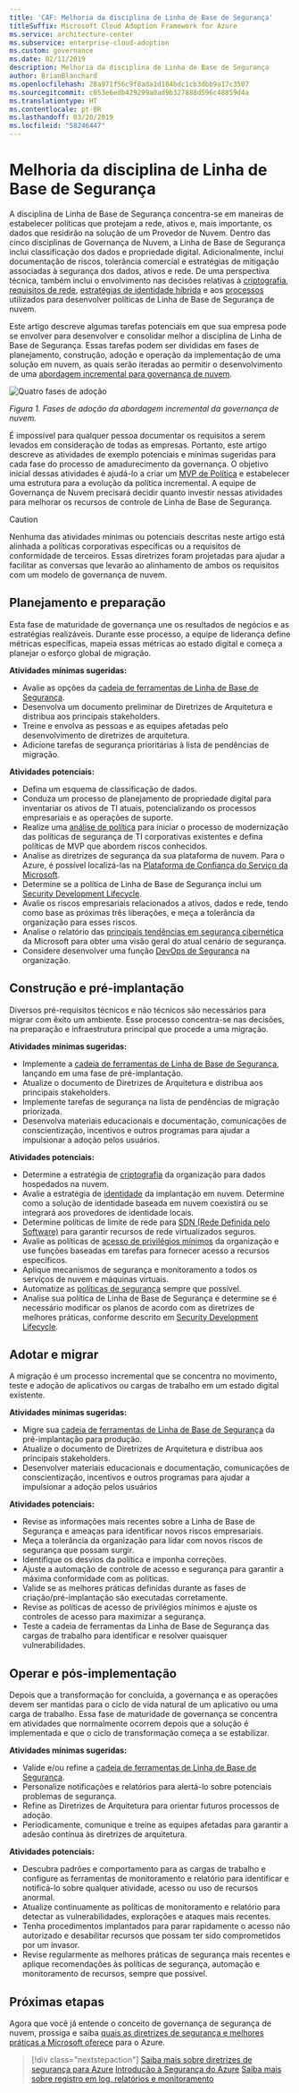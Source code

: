 ```yaml
---
title: 'CAF: Melhoria da disciplina de Linha de Base de Segurança'
titleSuffix: Microsoft Cloud Adoption Framework for Azure
ms.service: architecture-center
ms.subservice: enterprise-cloud-adoption
ms.custom: governance
ms.date: 02/11/2019
description: Melhoria da disciplina de Linha de Base de Segurança
author: BrianBlanchard
ms.openlocfilehash: 28a971f56c9f8ada1d184bdc1cb3dbb9a17c3507
ms.sourcegitcommit: c053e6edb429299a0ad9b327888d596c48859d4a
ms.translationtype: HT
ms.contentlocale: pt-BR
ms.lasthandoff: 03/20/2019
ms.locfileid: "58246447"
---
```

# <a name="security-baseline-discipline-improvement"></a>Melhoria da disciplina de Linha de Base de Segurança

A disciplina de Linha de Base de Segurança concentra-se em maneiras de estabelecer políticas que protejam a rede, ativos e, mais importante, os dados que residirão na solução de um Provedor de Nuvem. Dentro das cinco disciplinas de Governança de Nuvem, a Linha de Base de Segurança inclui classificação dos dados e propriedade digital. Adicionalmente, inclui documentação de riscos, tolerância comercial e estratégias de mitigação associadas à segurança dos dados, ativos e rede. De uma perspectiva técnica, também inclui o envolvimento nas decisões relativas à [criptografia](../../decision-guides/encryption/overview.md), [requisitos de rede](../../decision-guides/software-defined-network/overview.md), [estratégias de identidade híbrida](../../decision-guides/identity/overview.md) e aos [processos](compliance-processes.md) utilizados para desenvolver políticas de Linha de Base de Segurança de nuvem.

Este artigo descreve algumas tarefas potenciais em que sua empresa pode se envolver para desenvolver e consolidar melhor a disciplina de Linha de Base de Segurança. Essas tarefas podem ser divididas em fases de planejamento, construção, adoção e operação da implementação de uma solução em nuvem, as quais serão iteradas ao permitir o desenvolvimento de uma [abordagem incremental para governança de nuvem](../journeys/overview.md#an-incremental-approach-to-cloud-governance).

![Quatro fases de adoção](../../_images/adoption-phases.png)

*Figura 1. Fases de adoção da abordagem incremental da governança de nuvem.*

É impossível para qualquer pessoa documentar os requisitos a serem levados em consideração de todas as empresas. Portanto, este artigo descreve as atividades de exemplo potenciais e mínimas sugeridas para cada fase do processo de amadurecimento da governança. O objetivo inicial dessas atividades é ajudá-lo a criar um [MVP de Política](../journeys/overview.md#an-incremental-approach-to-cloud-governance) e estabelecer uma estrutura para a evolução da política incremental. A equipe de Governança de Nuvem precisará decidir quanto investir nessas atividades para melhorar os recursos de controle de Linha de Base de Segurança.

> [!CAUTION]
> Nenhuma das atividades mínimas ou potenciais descritas neste artigo está alinhada a políticas corporativas específicas ou a requisitos de conformidade de terceiros. Essas diretrizes foram projetadas para ajudar a facilitar as conversas que levarão ao alinhamento de ambos os requisitos com um modelo de governança de nuvem.

## <a name="planning-and-readiness"></a>Planejamento e preparação

Esta fase de maturidade de governança une os resultados de negócios e as estratégias realizáveis. Durante esse processo, a equipe de liderança define métricas específicas, mapeia essas métricas ao estado digital e começa a planejar o esforço global de migração.

**Atividades mínimas sugeridas:**

- Avalie as opções da [cadeia de ferramentas de Linha de Base de Segurança](toolchain.md).
- Desenvolva um documento preliminar de Diretrizes de Arquitetura e distribua aos principais stakeholders.
- Treine e envolva as pessoas e as equipes afetadas pelo desenvolvimento de diretrizes de arquitetura.
- Adicione tarefas de segurança prioritárias à lista de pendências de migração.

**Atividades potenciais:**

- Defina um esquema de classificação de dados.
- Conduza um processo de planejamento de propriedade digital para inventariar os ativos de TI atuais, potencializando os processos empresariais e as operações de suporte.
- Realize uma [análise de política](../../governance/policy-compliance/what-is-a-cloud-policy-review.md) para iniciar o processo de modernização das políticas de segurança de TI corporativas existentes e defina políticas de MVP que abordem riscos conhecidos.
- Analise as diretrizes de segurança da sua plataforma de nuvem. Para o Azure, é possível localizá-las na [Plataforma de Confiança do Serviço da Microsoft](https://www.microsoft.com/trustcenter/stp/default.aspx).
- Determine se a política de Linha de Base de Segurança inclui um [Security Development Lifecycle](https://www.microsoft.com/securityengineering/sdl/).
- Avalie os riscos empresariais relacionados a ativos, dados e rede, tendo como base as próximas três liberações, e meça a tolerância da organização para esses riscos.
- Analise o relatório das [principais tendências em segurança cibernética](https://www.microsoft.com/security/operations/security-intelligence-report) da Microsoft para obter uma visão geral do atual cenário de segurança.
- Considere desenvolver uma função [DevOps de Segurança](https://www.microsoft.com/en-us/securityengineering/devsecops) na organização.

<!-- "en-us" location is required for the URL above. -->

## <a name="build-and-pre-deployment"></a>Construção e pré-implantação

Diversos pré-requisitos técnicos e não técnicos são necessários para migrar com êxito um ambiente. Esse processo concentra-se nas decisões, na preparação e infraestrutura principal que procede a uma migração.

**Atividades mínimas sugeridas:**

- Implemente a [cadeia de ferramentas de Linha de Base de Segurança](toolchain.md), lançando em uma fase de pré-implantação.
- Atualize o documento de Diretrizes de Arquitetura e distribua aos principais stakeholders.
- Implemente tarefas de segurança na lista de pendências de migração priorizada.
- Desenvolva materiais educacionais e documentação, comunicações de conscientização, incentivos e outros programas para ajudar a impulsionar a adoção pelos usuários.

**Atividades potenciais:**

- Determine a estratégia de [criptografia](../../decision-guides/encryption/overview.md) da organização para dados hospedados na nuvem.
- Avalie a estratégia de [identidade](../../decision-guides/identity/overview.md) da implantação em nuvem. Determine como a solução de identidade baseada em nuvem coexistirá ou se integrará aos provedores de identidade locais.
- Determine políticas de limite de rede para [SDN (Rede Definida pelo Software)](../../decision-guides/software-defined-network/overview.md) para garantir recursos de rede virtualizados seguros.
- Avalie as políticas de [acesso de privilégios mínimos](/azure/active-directory/users-groups-roles/roles-delegate-by-task) da organização e use funções baseadas em tarefas para fornecer acesso a recursos específicos.
- Aplique mecanismos de segurança e monitoramento a todos os serviços de nuvem e máquinas virtuais.
- Automatize as [políticas de segurança](../../decision-guides/policy-enforcement/overview.md) sempre que possível.
- Analise sua política de Linha de Base de Segurança e determine se é necessário modificar os planos de acordo com as diretrizes de melhores práticas, conforme descrito em [Security Development Lifecycle](https://www.microsoft.com/securityengineering/sdl/).

## <a name="adopt-and-migrate"></a>Adotar e migrar

A migração é um processo incremental que se concentra no movimento, teste e adoção de aplicativos ou cargas de trabalho em um estado digital existente.

**Atividades mínimas sugeridas:**

- Migre sua [cadeia de ferramentas de Linha de Base de Segurança](toolchain.md) da pré-implantação para produção.
- Atualize o documento de Diretrizes de Arquitetura e distribua aos principais stakeholders.
- Desenvolver materiais educacionais e documentação, comunicações de conscientização, incentivos e outros programas para ajudar a impulsionar a adoção pelos usuários

**Atividades potenciais:**

- Revise as informações mais recentes sobre a Linha de Base de Segurança e ameaças para identificar novos riscos empresariais.
- Meça a tolerância da organização para lidar com novos riscos de segurança que possam surgir.
- Identifique os desvios da política e imponha correções.
- Ajuste a automação de controle de acesso e segurança para garantir a máxima conformidade com as políticas.  
- Valide se as melhores práticas definidas durante as fases de criação/pré-implantação são executadas corretamente.
- Revise as políticas de acesso de privilégios mínimos e ajuste os controles de acesso para maximizar a segurança.
- Teste a cadeia de ferramentas da Linha de Base de Segurança das cargas de trabalho para identificar e resolver quaisquer vulnerabilidades.

## <a name="operate-and-post-implementation"></a>Operar e pós-implementação

Depois que a transformação for concluída, a governança e as operações devem ser mantidas para o ciclo de vida natural de um aplicativo ou uma carga de trabalho. Essa fase de maturidade de governança se concentra em atividades que normalmente ocorrem depois que a solução é implementada e que o ciclo de transformação começa a se estabilizar.

**Atividades mínimas sugeridas:**

- Valide e/ou refine a [cadeia de ferramentas de Linha de Base de Segurança](toolchain.md).
- Personalize notificações e relatórios para alertá-lo sobre potenciais problemas de segurança.
- Refine as Diretrizes de Arquitetura para orientar futuros processos de adoção.
- Periodicamente, comunique e treine as equipes afetadas para garantir a adesão contínua às diretrizes de arquitetura.

**Atividades potenciais:**

- Descubra padrões e comportamento para as cargas de trabalho e configure as ferramentas de monitoramento e relatório para identificar e notificá-lo sobre qualquer atividade, acesso ou uso de recursos anormal.
- Atualize continuamente as políticas de monitoramento e relatório para detectar as vulnerabilidades, explorações e ataques mais recentes.
- Tenha procedimentos implantados para parar rapidamente o acesso não autorizado e desabilitar recursos que possam ter sido comprometidos por um invasor.
- Revise regularmente as melhores práticas de segurança mais recentes e aplique recomendações às políticas de segurança, automação e monitoramento de recursos, sempre que possível.

## <a name="next-steps"></a>Próximas etapas

Agora que você já entende o conceito de governança de segurança de nuvem, prossiga e saiba [quais as diretrizes de segurança e melhores práticas a Microsoft oferece](azure-security-guidance.md) para o Azure.

> [!div class="nextstepaction"]
> [Saiba mais sobre diretrizes de segurança para Azure](azure-security-guidance.md)
> [Introdução à Segurança do Azure](/azure/security/azure-security)
> [Saiba mais sobre registro em log, relatórios e monitoramento](../../decision-guides/log-and-report/overview.md)
